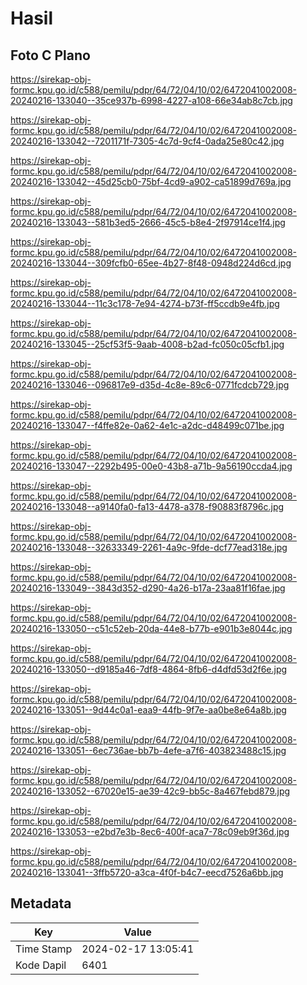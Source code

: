 # Hasil

## Foto C Plano

https://sirekap-obj-formc.kpu.go.id/c588/pemilu/pdpr/64/72/04/10/02/6472041002008-20240216-133040--35ce937b-6998-4227-a108-66e34ab8c7cb.jpg

https://sirekap-obj-formc.kpu.go.id/c588/pemilu/pdpr/64/72/04/10/02/6472041002008-20240216-133042--7201171f-7305-4c7d-9cf4-0ada25e80c42.jpg

https://sirekap-obj-formc.kpu.go.id/c588/pemilu/pdpr/64/72/04/10/02/6472041002008-20240216-133042--45d25cb0-75bf-4cd9-a902-ca51899d769a.jpg

https://sirekap-obj-formc.kpu.go.id/c588/pemilu/pdpr/64/72/04/10/02/6472041002008-20240216-133043--581b3ed5-2666-45c5-b8e4-2f97914ce1f4.jpg

https://sirekap-obj-formc.kpu.go.id/c588/pemilu/pdpr/64/72/04/10/02/6472041002008-20240216-133044--309fcfb0-65ee-4b27-8f48-0948d224d6cd.jpg

https://sirekap-obj-formc.kpu.go.id/c588/pemilu/pdpr/64/72/04/10/02/6472041002008-20240216-133044--11c3c178-7e94-4274-b73f-ff5ccdb9e4fb.jpg

https://sirekap-obj-formc.kpu.go.id/c588/pemilu/pdpr/64/72/04/10/02/6472041002008-20240216-133045--25cf53f5-9aab-4008-b2ad-fc050c05cfb1.jpg

https://sirekap-obj-formc.kpu.go.id/c588/pemilu/pdpr/64/72/04/10/02/6472041002008-20240216-133046--096817e9-d35d-4c8e-89c6-0771fcdcb729.jpg

https://sirekap-obj-formc.kpu.go.id/c588/pemilu/pdpr/64/72/04/10/02/6472041002008-20240216-133047--f4ffe82e-0a62-4e1c-a2dc-d48499c071be.jpg

https://sirekap-obj-formc.kpu.go.id/c588/pemilu/pdpr/64/72/04/10/02/6472041002008-20240216-133047--2292b495-00e0-43b8-a71b-9a56190ccda4.jpg

https://sirekap-obj-formc.kpu.go.id/c588/pemilu/pdpr/64/72/04/10/02/6472041002008-20240216-133048--a9140fa0-fa13-4478-a378-f90883f8796c.jpg

https://sirekap-obj-formc.kpu.go.id/c588/pemilu/pdpr/64/72/04/10/02/6472041002008-20240216-133048--32633349-2261-4a9c-9fde-dcf77ead318e.jpg

https://sirekap-obj-formc.kpu.go.id/c588/pemilu/pdpr/64/72/04/10/02/6472041002008-20240216-133049--3843d352-d290-4a26-b17a-23aa81f16fae.jpg

https://sirekap-obj-formc.kpu.go.id/c588/pemilu/pdpr/64/72/04/10/02/6472041002008-20240216-133050--c51c52eb-20da-44e8-b77b-e901b3e8044c.jpg

https://sirekap-obj-formc.kpu.go.id/c588/pemilu/pdpr/64/72/04/10/02/6472041002008-20240216-133050--d9185a46-7df8-4864-8fb6-d4dfd53d2f6e.jpg

https://sirekap-obj-formc.kpu.go.id/c588/pemilu/pdpr/64/72/04/10/02/6472041002008-20240216-133051--9d44c0a1-eaa9-44fb-9f7e-aa0be8e64a8b.jpg

https://sirekap-obj-formc.kpu.go.id/c588/pemilu/pdpr/64/72/04/10/02/6472041002008-20240216-133051--6ec736ae-bb7b-4efe-a7f6-403823488c15.jpg

https://sirekap-obj-formc.kpu.go.id/c588/pemilu/pdpr/64/72/04/10/02/6472041002008-20240216-133052--67020e15-ae39-42c9-bb5c-8a467febd879.jpg

https://sirekap-obj-formc.kpu.go.id/c588/pemilu/pdpr/64/72/04/10/02/6472041002008-20240216-133053--e2bd7e3b-8ec6-400f-aca7-78c09eb9f36d.jpg

https://sirekap-obj-formc.kpu.go.id/c588/pemilu/pdpr/64/72/04/10/02/6472041002008-20240216-133041--3ffb5720-a3ca-4f0f-b4c7-eecd7526a6bb.jpg


## Metadata

| Key        | Value               |
| ---------- | ------------------- |
| Time Stamp | 2024-02-17 13:05:41 |
| Kode Dapil | 6401                |



